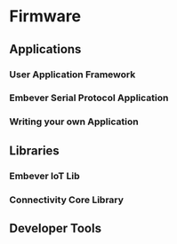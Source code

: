# Firmware

## Applications

### User Application Framework

### Embever Serial Protocol Application

### Writing your own Application

## Libraries

### Embever IoT Lib

### Connectivity Core Library 

## Developer Tools